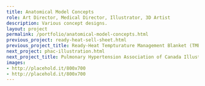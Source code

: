 ```yaml
---
title: Anatomical Model Concepts
role: Art Director, Medical Director, Illustrator, 3D Artist
description: Various concept designs.
layout: project
permalink: /portfolio/anatomical-model-concepts.html
previous_project: ready-heat-sell-sheet.html
previous_project_title: Ready-Heat Tempturature Management Blanket (TMB) Sell Sheet
next_project: phac-illustration.html
next_project_title: Pulmonary Hypertension Association of Canada Illustation
images:
- http://placehold.it/800x700
- http://placehold.it/800x700
---
```

